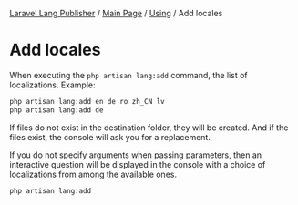[Laravel Lang Publisher][link_source] / [Main Page](../index.md) / [Using](index.md) / Add locales

# Add locales

When executing the `php artisan lang:add` command, the list of localizations. Example:

```bash
php artisan lang:add en de ro zh_CN lv
php artisan lang:add de
```

If files do not exist in the destination folder, they will be created. And if the files exist, the console will ask you for a replacement.

If you do not specify arguments when passing parameters, then an interactive question will be displayed in the console with a choice of localizations from among the available ones.

```bash
php artisan lang:add
```

[link_source]:  https://github.com/andrey-helldar/laravel-lang-publisher
